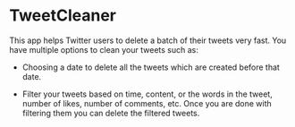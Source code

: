 # TweetCleaner

This app helps Twitter users to delete a batch of their tweets very fast. You have multiple options to clean your tweets such as:

- Choosing a date to delete all the tweets which are created before that date.

- Filter your tweets based on time, content, or the words in the tweet, number of likes, number of comments, etc. Once you are done with filtering them you can delete the filtered tweets.
